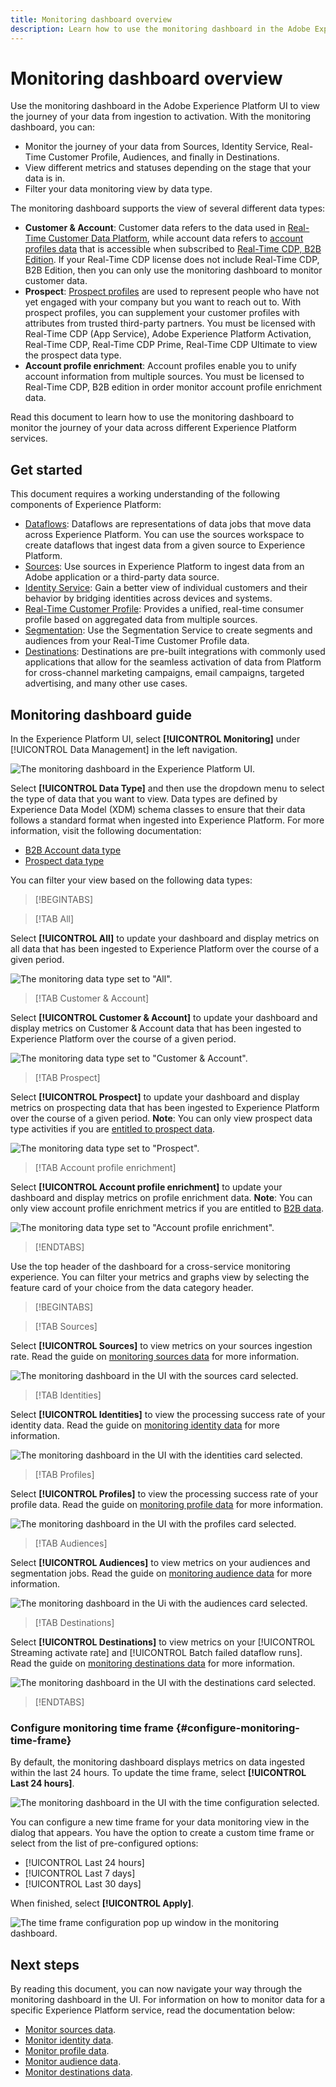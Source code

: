 ```yaml
---
title: Monitoring dashboard overview
description: Learn how to use the monitoring dashboard in the Adobe Experience Platform UI
---
```

# Monitoring dashboard overview

Use the monitoring dashboard in the Adobe Experience Platform UI to view the journey of your data from ingestion to activation. With the monitoring dashboard, you can:

* Monitor the journey of your data from Sources, Identity Service, Real-Time Customer Profile, Audiences, and finally in Destinations.
* View different metrics and statuses depending on the stage that your data is in.
* Filter your data monitoring view by data type.

The monitoring dashboard supports the view of several different data types:

* **Customer & Account**: Customer data refers to the data used in [Real-Time Customer Data Platform](../../rtcdp/home.md), while account data refers to [account profiles data](../../rtcdp/accounts/account-profile-overview.md) that is accessible when subscribed to [Real-Time CDP, B2B Edition](../../rtcdp/b2b-overview.md). If your Real-Time CDP license does not include Real-Time CDP, B2B Edition, then you can only use the monitoring dashboard to monitor customer data.
* **Prospect**: [Prospect profiles](../../profile/ui/prospect-profile.md) are used to represent people who have not yet engaged with your company but you want to reach out to. With prospect profiles, you can supplement your customer profiles with attributes from trusted third-party partners. You must be licensed with Real-Time CDP (App Service), Adobe Experience Platform Activation, Real-Time CDP, Real-Time CDP Prime, Real-Time CDP Ultimate to view the prospect data type.
* **Account profile enrichment**: Account profiles enable you to unify account information from multiple sources. You must be licensed to Real-Time CDP, B2B edition in order monitor account profile enrichment data.

Read this document to learn how to use the monitoring dashboard to monitor the journey of your data across different Experience Platform services.

## Get started

This document requires a working understanding of the following components of Experience Platform:

* [Dataflows](../home.md): Dataflows are representations of data jobs that move data across Experience Platform. You can use the sources workspace to create dataflows that ingest data from a given source to Experience Platform.
* [Sources](../../sources/home.md): Use sources in Experience Platform to ingest data from an Adobe application or a third-party data source.
* [Identity Service](../../identity-service/home.md): Gain a better view of individual customers and their behavior by bridging identities across devices and systems.
* [Real-Time Customer Profile](../../profile/home.md): Provides a unified, real-time consumer profile based on aggregated data from multiple sources.
* [Segmentation](../../segmentation/home.md): Use the Segmentation Service to create segments and audiences from your Real-Time Customer Profile data. 
* [Destinations](../../destinations/home.md): Destinations are pre-built integrations with commonly used applications that allow for the seamless activation of data from Platform for cross-channel marketing campaigns, email campaigns, targeted advertising, and many other use cases.

## Monitoring dashboard guide

In the Experience Platform UI, select **[!UICONTROL Monitoring]** under [!UICONTROL Data Management] in the left navigation.

![The monitoring dashboard in the Experience Platform UI.](../assets/ui/monitor-overview/monitoring.png)

Select **[!UICONTROL Data Type]** and then use the dropdown menu to select the type of data that you want to view. Data types are defined by Experience Data Model (XDM) schema classes to ensure that their data follows a standard format when ingested into Experience Platform. For more information, visit the following documentation:

* [B2B Account data type](../../rtcdp/b2b-tutorial.md)
* [Prospect data type](../../rtcdp/partner-data/prospecting.md)

You can filter your view based on the following data types:

>[!BEGINTABS]

>[!TAB All]

Select **[!UICONTROL All]** to update your dashboard and display metrics on all data that has been ingested to Experience Platform over the course of a given period.

![The monitoring data type set to "All".](../assets/ui/monitor-overview/all.png)

>[!TAB Customer & Account]

Select **[!UICONTROL Customer & Account]** to update your dashboard and display metrics on Customer & Account data that has been ingested to Experience Platform over the course of a given period.

![The monitoring data type set to "Customer & Account".](../assets/ui/monitor-overview/customer-account.png)

>[!TAB Prospect]

Select **[!UICONTROL Prospect]** to update your dashboard and display metrics on prospecting data that has been ingested to Experience Platform over the course of a given period. **Note**: You can only view prospect data type activities if you are [entitled to prospect data](../../rtcdp/partner-data/prospecting.md).

![The monitoring data type set to "Prospect".](../assets/ui/monitor-overview/prospect.png)

>[!TAB Account profile enrichment]

Select **[!UICONTROL Account profile enrichment]** to update your dashboard and display metrics on profile enrichment data. **Note**: You can only view account profile enrichment metrics if you are entitled to [B2B data](../../rtcdp/b2b-tutorial.md). 

![The monitoring data type set to "Account profile enrichment".](../assets/ui/monitor-overview/account-profile-enrichment.png)

>[!ENDTABS]

Use the top header of the dashboard for a cross-service monitoring experience. You can filter your metrics and graphs view by selecting the feature card of your choice from the data category header.

>[!BEGINTABS]

>[!TAB Sources]

Select **[!UICONTROL Sources]** to view metrics on your sources ingestion rate. Read the guide on [monitoring sources data](monitor-sources.md) for more information.

![The monitoring dashboard in the UI with the sources card selected.](../assets/ui/monitor-overview/sources.png)

>[!TAB Identities]

Select **[!UICONTROL Identities]** to view the processing success rate of your identity data. Read the guide on [monitoring identity data](monitor-identities.md) for more information.

![The monitoring dashboard in the UI with the identities card selected.](../assets/ui/monitor-overview/identities.png)

>[!TAB Profiles]

Select **[!UICONTROL Profiles]** to view the processing success rate of your profile data. Read the guide on [monitoring profile data](monitor-profiles.md) for more information.

![The monitoring dashboard in the UI with the profiles card selected.](../assets/ui/monitor-overview/profiles.png)

>[!TAB Audiences]

Select **[!UICONTROL Audiences]** to view metrics on your audiences and segmentation jobs. Read the guide on [monitoring audience data](monitor-segments.md) for more information.

![The monitoring dashboard in the Ui with the audiences card selected.](../assets/ui/monitor-overview/audiences.png)

>[!TAB Destinations]

Select **[!UICONTROL Destinations]** to view metrics on your [!UICONTROL Streaming activate rate] and [!UICONTROL Batch failed dataflow runs]. Read the guide on [monitoring destinations data](monitor-destinations.md) for more information.

![The monitoring dashboard in the UI with the destinations card selected.](../assets/ui/monitor-overview/destinations.png)

>[!ENDTABS]

### Configure monitoring time frame {#configure-monitoring-time-frame}

By default, the monitoring dashboard displays metrics on data ingested within the last 24 hours. To update the time frame, select **[!UICONTROL Last 24 hours]**.

![The monitoring dashboard in the UI with the time configuration selected.](../assets/ui/monitor-overview/select-time.png)

You can configure a new time frame for your data monitoring view in the dialog that appears. You have the option to create a custom time frame or select from the list of pre-configured options:

* [!UICONTROL Last 24 hours]
* [!UICONTROL Last 7 days]
* [!UICONTROL Last 30 days]

When finished, select **[!UICONTROL Apply]**.

![The time frame configuration pop up window in the monitoring dashboard.](../assets/ui/monitor-overview/update-time.png)

## Next steps

By reading this document, you can now navigate your way through the monitoring dashboard in the UI. For information on how to monitor data for a specific Experience Platform service, read the documentation below:

* [Monitor sources data](monitor-sources.md).
* [Monitor identity data](monitor-identities.md).
* [Monitor profile data](monitor-profiles.md).
* [Monitor audience data](monitor-segments.md).
* [Monitor destinations data](monitor-destinations.md).